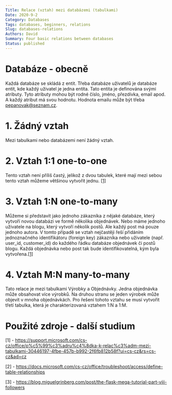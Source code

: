 ```yaml
---
Title: Relace (vztah) mezi databázemi (tabulkami)
Date: 2020-9-2
Category: Databases
Tags: databases, beginners, relations
Slug: databases-relations
Authors: David
Summary: Four basic relations between databases
Status: published
---
```




# Databáze - obecně

Každá databáze se skládá z entit. Třeba databáze uživatelů je databáze entit, kde každý uživatel je jedna entita. Tato entita je definována svými atributy. Tyto atributy mohou být rodné číslo, jméno, přezdívka, email apod. A každý atribut má svou hodnotu. Hodnota emailu může být třeba pepanovak@seznam.cz.

# 1. Žádný vztah

Mezi tabulkami nebo databázemi není žádný vztah.

# 2. Vztah 1:1 one-to-one

Tento vztah není příliš častý, jelikož z dvou tabulek, které mají mezi sebou tento vztah můžeme většinou vytvořit jednu. [[1]](#link1)

# 3. Vztah 1:N one-to-many

Můžeme si představit jako jednoho zákazníka z nějaké databáze, který vytvoří novou databázi ve formě několika objednávek. Nebo máme jednoho uživatele na blogu, který vytvoří několik postů. Ale každý post má pouze jednoho autora. V tomto případě se vztah nejčastěji řeší přidáním jednoznačného identifikátoru (foreign key) zákazníka nebo uživatele (např. user_id, customer_id) do každého řádku databáze objednávek či postů blogu. Každá objednávka nebo post tak bude identifikovatelná, kým byla vytvořena.[[1]](#link1)

# 4. Vztah M:N many-to-many

Tato relace je mezi tabulkami Výrobky a Objednávky. Jedna objednávka může obsahovat více výrobků. Na druhou stranu se jeden výrobek může objevit v mnoha objednávkách. Pro řešení tohoto vztahu se musí vytvořit třetí tabulka, která je charakterizovaná vztahem 1:N a 1:M.

# Použité zdroje - další studium

[1] - https://support.microsoft.com/cs-cz/office/p%c5%99%c3%adru%c4%8dka-k-relac%c3%adm-mezi-tabulkami-30446197-4fbe-457b-b992-2f6fb812b58f?ui=cs-cz&rs=cs-cz&ad=cz <a name="link1"></a>

[2] - https://docs.microsoft.com/cs-cz/office/troubleshoot/access/define-table-relationships

[3] - https://blog.miguelgrinberg.com/post/the-flask-mega-tutorial-part-viii-followers